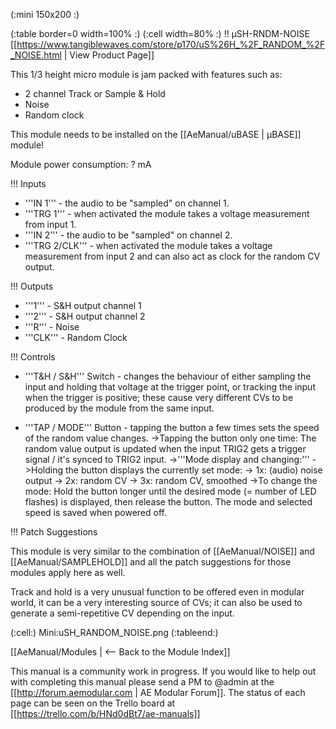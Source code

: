 (:mini 150x200 :)

(:table border=0 width=100% :)
(:cell width=80% :) 
!! µSH-RNDM-NOISE
[[https://www.tangiblewaves.com/store/p170/uS%26H_%2F_RANDOM_%2F_NOISE.html  | View Product Page]]

This 1/3 height micro module is jam packed with features such as:
* 2 channel Track or Sample & Hold
* Noise
* Random clock

This module needs to be installed on the [[AeManual/uBASE | µBASE]] module!

Module power consumption: ? mA

!!! Inputs

* '''IN 1''' - the audio to be "sampled" on channel 1.
* '''TRG 1''' - when activated the module takes a voltage measurement from input 1.
* '''IN 2''' - the audio to be "sampled" on channel 2.
* '''TRG 2/CLK'''   - when activated the module takes a voltage measurement from input 2 and can also act as clock for the random CV output.

!!! Outputs

* '''1''' - S&H output channel 1
* '''2''' - S&H output channel 2
* '''R''' - Noise
* '''CLK''' - Random Clock

!!! Controls

* '''T&H / S&H''' Switch - changes the behaviour of either sampling the input and holding that voltage at the trigger point, or tracking the input when the trigger is positive; these cause very different CVs to be produced by the module from the same input.

* '''TAP / MODE''' Button - tapping the button a few times sets the speed of the random value changes. 
->Tapping the button only one time: The random value output is updated when the input TRIG2 gets a trigger signal / it's synced to TRIG2 input.
->'''Mode display and changing:'''
->Holding the button displays the currently set mode:
-> 1x: (audio) noise output 
-> 2x: random CV
-> 3x: random CV, smoothed
->To change the mode: Hold the button longer until the desired mode (= number of LED flashes) is displayed, then release the button. The mode and selected speed is saved when powered off.


!!! Patch Suggestions

This module is very similar to the combination of [[AeManual/NOISE]] and [[AeManual/SAMPLEHOLD]] and all the patch suggestions for those modules apply here as well.

Track and hold is a very unusual function to be offered even in modular world, it can be a very interesting source of CVs; it can also be used to generate a semi-repetitive CV depending on the input.


(:cell:) Mini:uSH_RANDOM_NOISE.png
(:tableend:)

[[AeManual/Modules | <-- Back to the Module Index]]

This manual is a community work in progress. If you would like to help out with completing this manual please send a PM to @admin at the [[http://forum.aemodular.com | AE Modular Forum]].  The status of each page can be seen on the Trello board at [[https://trello.com/b/HNd0dBt7/ae-manuals]]